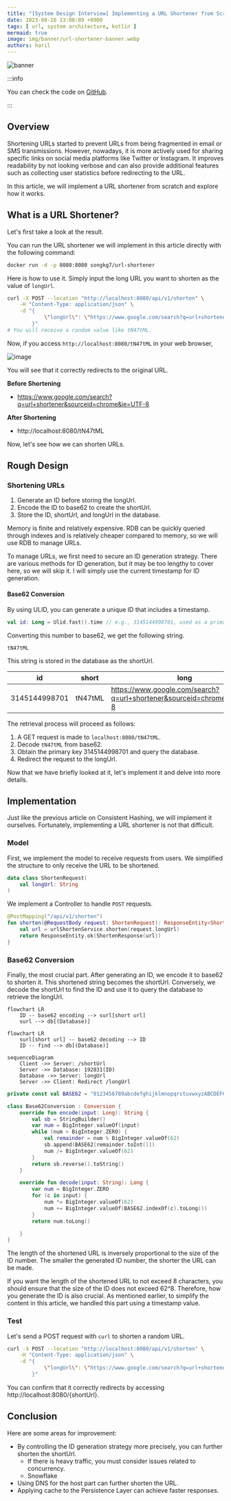 ```yaml
---
title: "[System Design Interview] Implementing a URL Shortener from Scratch"
date: 2023-08-16 13:08:09 +0900
tags: [ url, system architecture, kotlin ]
mermaid: true
image: img/banner/url-shortener-banner.webp
authors: haril
---
```


![banner](./url-shortener-banner.webp)

:::info

You can check the code on [GitHub](https://github.com/songkg7/url-shortener-sample).

:::

## Overview

Shortening URLs started to prevent URLs from being fragmented in email or SMS transmissions. However, nowadays, it is
more actively used for sharing specific links on social media platforms like Twitter or Instagram. It improves
readability by not looking verbose and can also provide additional features such as collecting user statistics before
redirecting to the URL.

In this article, we will implement a URL shortener from scratch and explore how it works.

## What is a URL Shortener?

Let's first take a look at the result.

You can run the URL shortener we will implement in this article directly with the following command:

```bash
docker run -d -p 8080:8080 songkg7/url-shortener
```

Here is how to use it. Simply input the long URL you want to shorten as the value of `longUrl`.

```bash
curl -X POST --location "http://localhost:8080/api/v1/shorten" \
    -H "Content-Type: application/json" \
    -d "{
            \"longUrl\": \"https://www.google.com/search?q=url+shortener&sourceid=chrome&ie=UTF-8\"
        }"
# You will receive a random value like tN47tML.
```

Now, if you access `http://localhost:8080/tN47tML` in your web browser,

![image](./Pasted-image-20230701200237.webp)

You will see that it correctly redirects to the original URL.

**Before Shortening**

- https://www.google.com/search?q=url+shortener&sourceid=chrome&ie=UTF-8

**After Shortening**

- http://localhost:8080/tN47tML

Now, let's see how we can shorten URLs.

## Rough Design

### Shortening URLs

1. Generate an ID before storing the longUrl.
2. Encode the ID to base62 to create the shortUrl.
3. Store the ID, shortUrl, and longUrl in the database.

Memory is finite and relatively expensive. RDB can be quickly queried through indexes and is relatively cheaper compared
to memory, so we will use RDB to manage URLs.

To manage URLs, we first need to secure an ID generation strategy. There are various methods for ID generation, but it
may be too lengthy to cover here, so we will skip it. I will simply use the current timestamp for ID generation.

#### Base62 Conversion

By using ULID, you can generate a unique ID that includes a timestamp.

```kotlin
val id: Long = Ulid.fast().time // e.g., 3145144998701, used as a primary key
```

Converting this number to base62, we get the following string.

```
tN47tML
```

This string is stored in the database as the shortUrl.

| id            | short   | long                                                                   |
|---------------|---------|------------------------------------------------------------------------|
| 3145144998701 | tN47tML | https://www.google.com/search?q=url+shortener&sourceid=chrome&ie=UTF-8 |

The retrieval process will proceed as follows:

1. A GET request is made to `localhost:8080/tN47tML`.
2. Decode `tN47tML` from base62.
3. Obtain the primary key 3145144998701 and query the database.
4. Redirect the request to the longUrl.

Now that we have briefly looked at it, let's implement it and delve into more details.

## Implementation

Just like the previous article on Consistent Hashing, we will implement it ourselves. Fortunately, implementing a URL
shortener is not that difficult.

### Model

First, we implement the model to receive requests from users. We simplified the structure to only receive the URL to be
shortened.

```kotlin
data class ShortenRequest(
    val longUrl: String
)
```

We implement a Controller to handle `POST` requests.

```kotlin
@PostMapping("/api/v1/shorten")
fun shorten(@RequestBody request: ShortenRequest): ResponseEntity<ShortenResponse> {
    val url = urlShortenService.shorten(request.longUrl)
    return ResponseEntity.ok(ShortenResponse(url))
}
```

### Base62 Conversion

Finally, the most crucial part. After generating an ID, we encode it to base62 to shorten it. This shortened string
becomes the shortUrl. Conversely, we decode the shortUrl to find the ID and use it to query the database to retrieve the
longUrl.

```mermaid
flowchart LR
    ID -- base62 encoding --> surl[short url]
    surl --> db[(Database)]
```

```mermaid
flowchart LR
    surl[short url] -- base62 decoding --> ID
    ID -- find --> db[(Database)]
```

```mermaid
sequenceDiagram
    Client ->> Server: /shortUrl
    Server ->> Database: 192831(ID)
    Database ->> Server: longUrl
    Server ->> Client: Redirect /longUrl
```

```kotlin
private const val BASE62 = "0123456789abcdefghijklmnopqrstuvwxyzABCDEFGHIJKLMNOPQRSTUVWXYZ"

class Base62Conversion : Conversion {
    override fun encode(input: Long): String {
        val sb = StringBuilder()
        var num = BigInteger.valueOf(input)
        while (num > BigInteger.ZERO) {
            val remainder = num % BigInteger.valueOf(62)
            sb.append(BASE62[remainder.toInt()])
            num /= BigInteger.valueOf(62)
        }
        return sb.reverse().toString()
    }

    override fun decode(input: String): Long {
        var num = BigInteger.ZERO
        for (c in input) {
            num *= BigInteger.valueOf(62)
            num += BigInteger.valueOf(BASE62.indexOf(c).toLong())
        }
        return num.toLong()

    }
}
```

The length of the shortened URL is inversely proportional to the size of the ID number. The smaller the generated ID
number, the shorter the URL can be made.

If you want the length of the shortened URL to not exceed 8 characters, you should ensure that the size of the ID does
not exceed 62^8. Therefore, how you generate the ID is also crucial. As mentioned earlier, to simplify the content in
this article, we handled this part using a timestamp value.

### Test

Let's send a POST request with `curl` to shorten a random URL.

```bash
curl -X POST --location "http://localhost:8080/api/v1/shorten" \
    -H "Content-Type: application/json" \
    -d "{
            \"longUrl\": \"https://www.google.com/search?q=url+shortener&sourceid=chrome&ie=UTF-8\"
        }"
```

You can confirm that it correctly redirects by accessing http://localhost:8080/{shortUrl}.

## Conclusion

Here are some areas for improvement:

- By controlling the ID generation strategy more precisely, you can further shorten the shortUrl.
    - If there is heavy traffic, you must consider issues related to concurrency.
    - Snowflake
- Using DNS for the host part can further shorten the URL.
- Applying cache to the Persistence Layer can achieve faster responses.
